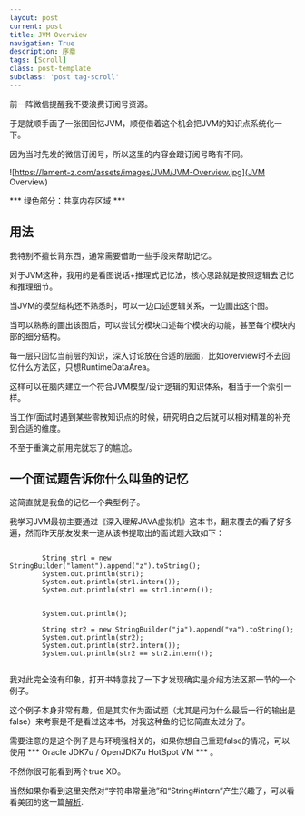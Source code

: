 ```yaml
---
layout: post
current: post
title: JVM Overview
navigation: True
description: 序章
tags: [Scroll]
class: post-template
subclass: 'post tag-scroll'
---
```


前一阵微信提醒我不要浪费订阅号资源。

于是就顺手画了一张图回忆JVM，顺便借着这个机会把JVM的知识点系统化一下。

因为当时先发的微信订阅号，所以这里的内容会跟订阅号略有不同。

![https://lament-z.com/assets/images/JVM/JVM-Overview.jpg](JVM Overview)

*** 绿色部分：共享内存区域 ***

## 用法  

我特别不擅长背东西，通常需要借助一些手段来帮助记忆。

对于JVM这种，我用的是看图说话+推理式记忆法，核心思路就是按照逻辑去记忆和推理细节。  

当JVM的模型结构还不熟悉时，可以一边口述逻辑关系，一边画出这个图。

当可以熟练的画出该图后，可以尝试分模块口述每个模块的功能，甚至每个模块内部的细分结构。

每一层只回忆当前层的知识，深入讨论放在合适的层面，比如overview时不去回忆什么方法区，只想RuntimeDataArea。

这样可以在脑内建立一个符合JVM模型/设计逻辑的知识体系，相当于一个索引一样。

当工作/面试时遇到某些零散知识点的时候，研究明白之后就可以相对精准的补充到合适的维度。

不至于重演之前用完就忘了的尴尬。

## 一个面试题告诉你什么叫鱼的记忆

这简直就是我鱼的记忆一个典型例子。

我学习JVM最初主要通过《深入理解JAVA虚拟机》这本书，翻来覆去的看了好多遍，然而昨天朋友发来一道从该书提取出的面试题大致如下：

```

        String str1 = new StringBuilder("lament").append("z").toString();
        System.out.println(str1);
        System.out.println(str1.intern());
        System.out.println(str1 == str1.intern());


        System.out.println();

        String str2 = new StringBuilder("ja").append("va").toString();
        System.out.println(str2);
        System.out.println(str2.intern());
        System.out.println(str2 == str2.intern());


```

我对此完全没有印象，打开书特意找了一下才发现确实是介绍方法区那一节的一个例子。

这个例子本身非常有趣，但是其实作为面试题（尤其是问为什么最后一行的输出是false）来考察是不是看过这本书，对我这种鱼的记忆简直太过分了。

需要注意的是这个例子是与环境强相关的，如果你想自己重现false的情况，可以使用 *** Oracle JDK7u / OpenJDK7u HotSpot VM *** 。

不然你很可能看到两个true XD。

当然如果你看到这里突然对“字符串常量池”和“String#intern”产生兴趣了，可以看看美团的这一篇[解析](https://tech.meituan.com/2014/03/06/in-depth-understanding-string-intern.html).
